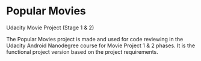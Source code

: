 # Popular Movies

Udacity Movie Project (Stage 1 & 2)

The Popular Movies project is made and used for code reviewing in the Udacity Android Nanodegree course for Movie Project 1 & 2 phases. It is the functional project version based on the project requirements.
